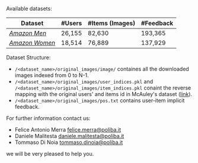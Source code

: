 Available datasets:

Dataset | #Users | #Items (Images)  | #Feedback
--- | --- | --- | ---  
*[Amazon Men](https://bit.ly/3eSqnUq)* | 26,155 | 82,630 | 193,365
*[Amazon Women](https://bit.ly/2S60XZA)* | 18,514 | 76,889 | 137,929

Dataset Structure:
* ```/<dataset_name>/original_images/image/``` containes all the downloaded images indexed from 0 to N-1. 
* ```/<dataset_name>/original_images/user_indices.pkl``` and ```/<dataset_name>/original_images/item_indices.pkl``` conaint the reverse mapping with the original users' and items id in McAuley's dataset ([link](http://jmcauley.ucsd.edu/data/amazon/)).
* ```/<dataset_name>/original_images/pos.txt``` contains user-item implicit feedback.

For further information contact us:

* Felice Antonio Merra [felice.merra@poliba.it](felice.merra@poliba.it)
* Daniele Malitesta [daniele.malitesta@poliba.it](daniele.malitesta@poliba.it)
* Tommaso Di Noia [tommaso.dinoia@poliba.it](tommaso.dinoia@poliba.it)
 
 we will be very pleased to help you. 
